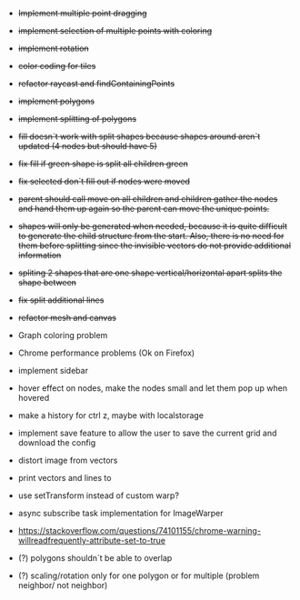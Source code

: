 * ~~Implement multiple point dragging~~
* ~~implement selection of multiple points with coloring~~
* ~~implement rotation~~
* ~~color coding for tiles~~
* ~~refactor raycast and findContainingPoints~~
* ~~implement polygons~~
* ~~implement splitting of polygons~~
* ~~fill doesn´t work with split shapes because shapes around aren´t updated (4 nodes but should have 5)~~
* ~~fix fill if green shape is split all children green~~
* ~~fix selected don´t fill out if nodes were moved~~
* ~~parent should call move on all children and children gather the nodes and hand them up again so the parent can move
  the unique points.~~
* ~~shapes will only be generated when needed, because it is quite difficult to generate the child structure from the
  start. Also, there is no need for them before splitting since the invisible vectors do not provide additional
  information~~
* ~~spliting 2 shapes that are one shape vertical/horizontal apart splits the shape between~~
* ~~fix split additional lines~~
* ~~refactor mesh and canvas~~
* Graph coloring problem
* Chrome performance problems (Ok on Firefox)
* implement sidebar
* hover effect on nodes, make the nodes small and let them pop up when hovered
* make a history for ctrl z, maybe with localstorage
* implement save feature to allow the user to save the current grid and download the config
* distort image from vectors
* print vectors and lines to
* use setTransform instead of custom warp?
* async subscribe task implementation for ImageWarper
* https://stackoverflow.com/questions/74101155/chrome-warning-willreadfrequently-attribute-set-to-true

* (?) polygons shouldn´t be able to overlap
* (?) scaling/rotation only for one polygon or for multiple (problem neighbor/ not neighbor)